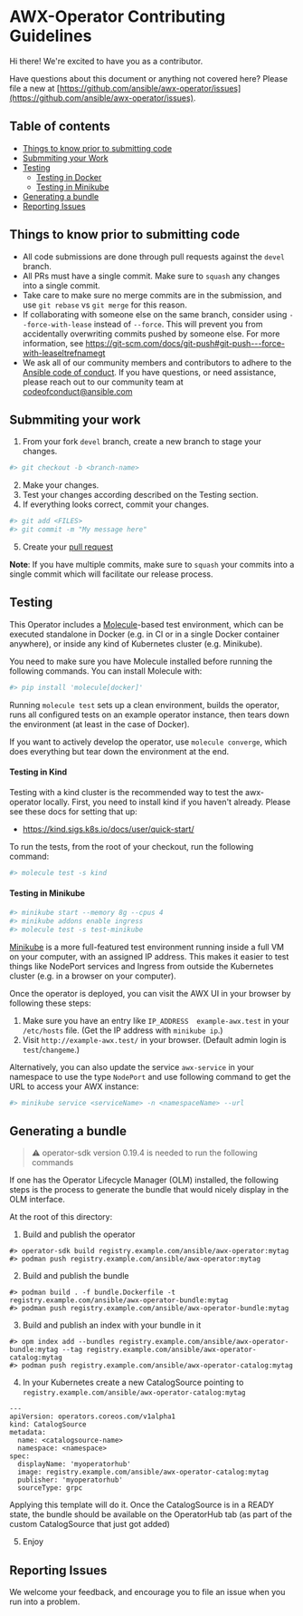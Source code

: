 # AWX-Operator Contributing Guidelines

Hi there! We're excited to have you as a contributor.

Have questions about this document or anything not covered here? Please file a new at [https://github.com/ansible/awx-operator/issues](https://github.com/ansible/awx-operator/issues).

## Table of contents

* [Things to know prior to submitting code](#things-to-know-prior-to-submitting-code)
* [Submmiting your Work](#submitting-your-work)
* [Testing](#testing)
    * [Testing in Docker](#testing-in-docker)
    * [Testing in Minikube](#testing-in-minikube)
* [Generating a bundle](#generating-a-bundle)
* [Reporting Issues](#reporting-issues)


## Things to know prior to submitting code

- All code submissions are done through pull requests against the `devel` branch.
- All PRs must have a single commit. Make sure to `squash` any changes into a single commit.
- Take care to make sure no merge commits are in the submission, and use `git rebase` vs `git merge` for this reason.
- If collaborating with someone else on the same branch, consider using `--force-with-lease` instead of `--force`. This will prevent you from accidentally overwriting commits pushed by someone else. For more information, see https://git-scm.com/docs/git-push#git-push---force-with-leaseltrefnamegt
- We ask all of our community members and contributors to adhere to the [Ansible code of conduct](http://docs.ansible.com/ansible/latest/community/code_of_conduct.html). If you have questions, or need assistance, please reach out to our community team at [codeofconduct@ansible.com](mailto:codeofconduct@ansible.com)


## Submmiting your work
1. From your fork `devel` branch, create a new branch to stage your changes.
```sh
#> git checkout -b <branch-name>
```
2. Make your changes.
3. Test your changes according described on the Testing section.
4. If everything looks correct, commit your changes.
```sh
#> git add <FILES>
#> git commit -m "My message here"
```
5. Create your [pull request](https://github.com/ansible/awx-operator/pulls)

**Note**: If you have multiple commits, make sure to `squash` your commits into a single commit which will facilitate our release process.



## Testing

This Operator includes a [Molecule](https://molecule.readthedocs.io/en/stable/)-based test environment, which can be executed standalone in Docker (e.g. in CI or in a single Docker container anywhere), or inside any kind of Kubernetes cluster (e.g. Minikube).

You need to make sure you have Molecule installed before running the following commands. You can install Molecule with:

```sh
#> pip install 'molecule[docker]'
```

Running `molecule test` sets up a clean environment, builds the operator, runs all configured tests on an example operator instance, then tears down the environment (at least in the case of Docker).

If you want to actively develop the operator, use `molecule converge`, which does everything but tear down the environment at the end.

#### Testing in Kind

Testing with a kind cluster is the recommended way to test the awx-operator locally. First, you need to install kind if you haven't already. Please see these docs for setting that up:
* https://kind.sigs.k8s.io/docs/user/quick-start/

To run the tests, from the root of your checkout, run the following command:

```sh
#> molecule test -s kind
```

#### Testing in Minikube

```sh
#> minikube start --memory 8g --cpus 4
#> minikube addons enable ingress
#> molecule test -s test-minikube
```

[Minikube](https://kubernetes.io/docs/tasks/tools/install-minikube/) is a more full-featured test environment running inside a full VM on your computer, with an assigned IP address. This makes it easier to test things like NodePort services and Ingress from outside the Kubernetes cluster (e.g. in a browser on your computer).

Once the operator is deployed, you can visit the AWX UI in your browser by following these steps:

  1. Make sure you have an entry like `IP_ADDRESS  example-awx.test` in your `/etc/hosts` file. (Get the IP address with `minikube ip`.)
  2. Visit `http://example-awx.test/` in your browser. (Default admin login is `test`/`changeme`.)

Alternatively, you can also update the service `awx-service` in your namespace to use the type `NodePort` and use following command to get the URL to access your AWX instance:

```sh
#> minikube service <serviceName> -n <namespaceName> --url
```

## Generating a bundle

> :warning: operator-sdk version 0.19.4 is needed to run the following commands

If one has the Operator Lifecycle Manager (OLM) installed, the following steps is the process to generate the bundle that would nicely display in the OLM interface.

At the root of this directory:

1. Build and publish the operator

```
#> operator-sdk build registry.example.com/ansible/awx-operator:mytag
#> podman push registry.example.com/ansible/awx-operator:mytag
```

2. Build and publish the bundle

```
#> podman build . -f bundle.Dockerfile -t registry.example.com/ansible/awx-operator-bundle:mytag
#> podman push registry.example.com/ansible/awx-operator-bundle:mytag
```

3. Build and publish an index with your bundle in it

```
#> opm index add --bundles registry.example.com/ansible/awx-operator-bundle:mytag --tag registry.example.com/ansible/awx-operator-catalog:mytag
#> podman push registry.example.com/ansible/awx-operator-catalog:mytag
```

4. In your Kubernetes create a new CatalogSource pointing to `registry.example.com/ansible/awx-operator-catalog:mytag`

```
---
apiVersion: operators.coreos.com/v1alpha1
kind: CatalogSource
metadata:
  name: <catalogsource-name>
  namespace: <namespace>
spec:
  displayName: 'myoperatorhub'
  image: registry.example.com/ansible/awx-operator-catalog:mytag
  publisher: 'myoperatorhub'
  sourceType: grpc
```

Applying this template will do it. Once the CatalogSource is in a READY state, the bundle should be available on the OperatorHub tab (as part of the custom CatalogSource that just got added)

5. Enjoy


## Reporting Issues

We welcome your feedback, and encourage you to file an issue when you run into a problem.
